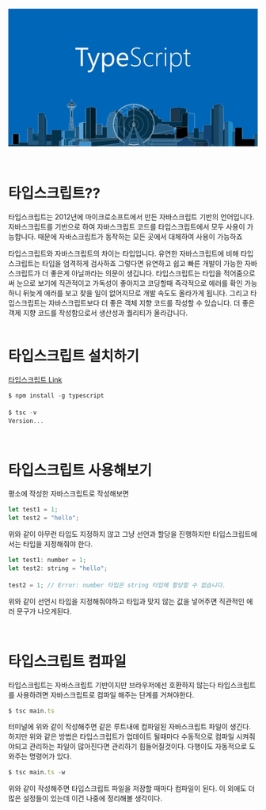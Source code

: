 ![](./image/typescript.jpeg)

<br />

# 타입스크립트??

타입스크립트는 2012년에 마이크로소프트에서 만든 자바스크립트 기반의 언어입니다. 자바스크립트를 기반으로 하여 자바스크립트 코드를 타입스크립트에서 모두 사용이 가능합니다. 때문에 자바스크립트가 동작하는 모든 곳에서 대체하여 사용이 가능하죠

타입스크립트와 자바스크립트의 차이는 타입입니다. 유연한 자바스크립트에 비해 타입스크립트는 타입을 엄격하게 검사하죠 그렇다면 유연하고 쉽고 빠른 개발이 가능한 자바스크립트가 더 좋은게 아닐까라는 의문이 생깁니다. 타입스크립트는 타입을 적어줌으로써 눈으로 보기에 직관적이고 가독성이 좋아지고 코딩할때 즉각적으로 에러를 확인 가능하니 뒤늦게 에러를 보고 찾을 일이 없어지므로 개발 속도도 올라가게 됩니다. 그리고 타입스크립트는 자바스크립트보다 더 좋은 객체 지향 코드를 작성할 수 있습니다. 더 좋은 객제 지향 코드를 작성함으로서 생산성과 퀄리티가 올라갑니다.
<br />
<br />

# 타입스크립트 설치하기

[타입스크립트 Link](https://www.typescriptlang.org/)

```jsx
$ npm install -g typescript

$ tsc -v
Version...
```

<br />

# 타입스크립트 사용해보기

평소에 작성한 자바스크립트로 작성해보면

```jsx
let test1 = 1;
let test2 = "hello";
```

위와 같이 아무런 타입도 지정하지 않고 그냥 선언과 할당을 진행하지만 타입스크립트에서는 타입을 지정해줘야 한다.

```jsx
let test1: number = 1;
let test2: string = "hello";

test2 = 1; // Error: number 타입은 string 타입에 할당할 수 없습니다.
```

위와 같이 선언시 타입을 지정해줘야하고 타입과 맞지 않는 값을 넣어주면 직관적인 에러 문구가 나오게된다.

<br />

# 타입스크립트 컴파일

타입스크립트는 자바스크립트 기반이지만 브라우저에선 호환하지 않는다 타입스크립트를 사용하려면 자바스크립트로 컴파일 해주는 단계를 거쳐야한다.

```jsx
$ tsc main.ts
```

터미널에 위와 같이 작성해주면 같은 루트내에 컴파일된 자바스크립트 파일이 생긴다. 하지만 위와 같은 방법은 타입스크립트가 업데이트 될때마다 수동적으로 컴파일 시켜줘야되고 관리하는 파일이 많아진다면 관리하기 힘들어질것이다. 다행이도 자동적으로 도와주는 명령어가 있다.

```jsx
$ tsc main.ts -w
```

위와 같이 작성해주면 타입스크립트 파일을 저장할 때마다 컴파일이 된다. 이 외에도 더 많은 설정들이 있는데 이건 나중에 정리해볼 생각이다.
